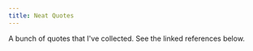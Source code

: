 ```yaml
---
title: Neat Quotes
---
```


A bunch of quotes that I've collected. See the linked references below.

